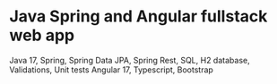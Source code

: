 # Java Spring and Angular fullstack web app

Java 17, Spring, Spring Data JPA, Spring Rest, SQL, H2 database, Validations, Unit tests
Angular 17, Typescript, Bootstrap
